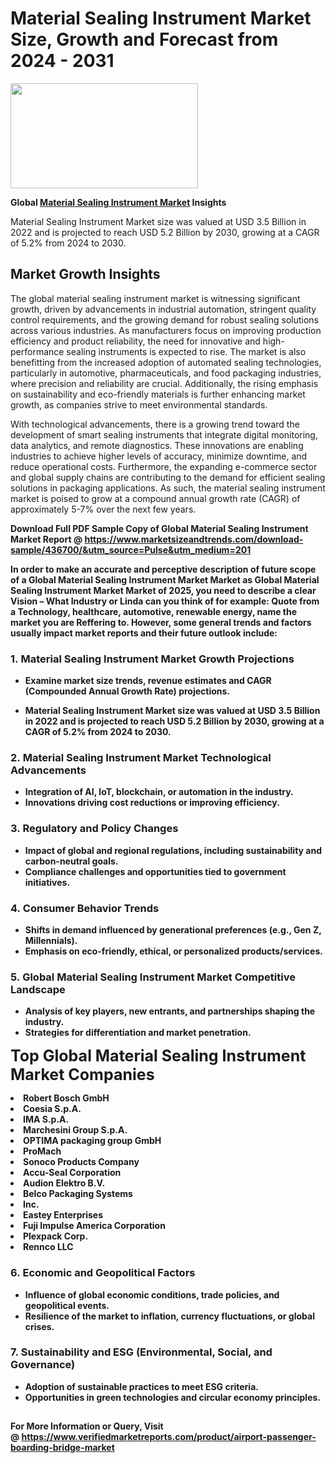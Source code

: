 <H1>Material Sealing Instrument Market Size, Growth and Forecast from 2024 - 2031</H1><img class="aligncenter size-medium wp-image-584254" src="https://thirdeyenews.in/wp-content/uploads/2024/09/Global-Market-Research-300x168.jpeg" alt="" width="300" height="168" /><p><strong>Global&nbsp;<a href="https://www.marketsizeandtrends.com/download-sample/436700/&amp;utm_source=Pulse&amp;utm_medium=201">Material Sealing Instrument Market</a> Insights</strong></p><p>Material Sealing Instrument Market size was valued at USD 3.5 Billion in 2022 and is projected to reach USD 5.2 Billion by 2030, growing at a CAGR of 5.2% from 2024 to 2030.</p><p><h2>Market Growth Insights</h2> <p>The global material sealing instrument market is witnessing significant growth, driven by advancements in industrial automation, stringent quality control requirements, and the growing demand for robust sealing solutions across various industries. As manufacturers focus on improving production efficiency and product reliability, the need for innovative and high-performance sealing instruments is expected to rise. The market is also benefitting from the increased adoption of automated sealing technologies, particularly in automotive, pharmaceuticals, and food packaging industries, where precision and reliability are crucial. Additionally, the rising emphasis on sustainability and eco-friendly materials is further enhancing market growth, as companies strive to meet environmental standards.</p> <p><strong></strong></p> <p>With technological advancements, there is a growing trend toward the development of smart sealing instruments that integrate digital monitoring, data analytics, and remote diagnostics. These innovations are enabling industries to achieve higher levels of accuracy, minimize downtime, and reduce operational costs. Furthermore, the expanding e-commerce sector and global supply chains are contributing to the demand for efficient sealing solutions in packaging applications. As such, the material sealing instrument market is poised to grow at a compound annual growth rate (CAGR) of approximately 5-7% over the next few years.</p> <p><strong></p><p><span class=""><strong>Download Full PDF Sample Copy of Global Material Sealing Instrument Market Report</strong> @ <a href="https://www.marketsizeandtrends.com/download-sample/436700/&amp;utm_source=Pulse&amp;utm_medium=201" target="_blank">https://www.marketsizeandtrends.com/download-sample/436700/&amp;utm_source=Pulse&amp;utm_medium=201</a></span></p><p>In order to make an accurate and perceptive description of future scope of a Global&nbsp;Material Sealing Instrument Market Market as Global&nbsp;Material Sealing Instrument Market Market of 2025, you need to describe a clear Vision &ndash; What Industry or Linda can you think of for example: Quote from a Technology, healthcare, automotive, renewable energy, name the market you are Reffering to. However, some general trends and factors usually impact market reports and their future outlook include:</p><h3>1.&nbsp;<strong>Material Sealing Instrument Market Growth Projections</strong></h3><ul><li>Examine market size trends, revenue estimates and CAGR (Compounded Annual Growth Rate) projections.</li><li><p>Material Sealing Instrument Market size was valued at USD 3.5 Billion in 2022 and is projected to reach USD 5.2 Billion by 2030, growing at a CAGR of 5.2% from 2024 to 2030.</p></li></ul><h3>2.&nbsp;<strong>Material Sealing Instrument Market Technological Advancements</strong></h3><ul><li>Integration of AI, IoT, blockchain, or automation in the industry.</li><li>Innovations driving cost reductions or improving efficiency.</li></ul><h3>3.&nbsp;<strong>Regulatory and Policy Changes</strong></h3><ul><li>Impact of global and regional regulations, including sustainability and carbon-neutral goals.</li><li>Compliance challenges and opportunities tied to government initiatives.</li></ul><h3>4.&nbsp;<strong>Consumer Behavior Trends</strong></h3><ul><li>Shifts in demand influenced by generational preferences (e.g., Gen Z, Millennials).</li><li>Emphasis on eco-friendly, ethical, or personalized products/services.</li></ul><h3>5.&nbsp;<strong>Global Material Sealing Instrument Market Competitive Landscape</strong></h3><ul><li>Analysis of key players, new entrants, and partnerships shaping the industry.</li><li>Strategies for differentiation and market penetration.</li></ul><p data-pm-slice="1 1 []"><span style="color: inherit; font-family: inherit; font-size: 25px;">Top Global Material Sealing Instrument Market Companies</span></p><div class="" data-test-id=""><p><li>Robert Bosch GmbH</li><li> Coesia S.p.A.</li><li> IMA S.p.A.</li><li> Marchesini Group S.p.A.</li><li> OPTIMA packaging group GmbH</li><li> ProMach</li><li> Sonoco Products Company</li><li> Accu-Seal Corporation</li><li> Audion Elektro B.V.</li><li> Belco Packaging Systems</li><li> Inc.</li><li> Eastey Enterprises</li><li> Fuji Impulse America Corporation</li><li> Plexpack Corp.</li><li> Rennco LLC</li></p></div><h3>6.&nbsp;<strong>Economic and Geopolitical Factors</strong></h3><ul><li>Influence of global economic conditions, trade policies, and geopolitical events.</li><li>Resilience of the market to inflation, currency fluctuations, or global crises.</li></ul><h3>7.&nbsp;<strong>Sustainability and ESG (Environmental, Social, and Governance)</strong></h3><ul><li>Adoption of sustainable practices to meet ESG criteria.</li><li>Opportunities in green technologies and circular economy principles.</li></ul><h2><strong style="font-size: 14px;">For More Information or Query, Visit @&nbsp;</strong><a style="background-color: #ffffff; font-size: 14px;" href="https://www.marketsizeandtrends.com/report/material-sealing-instrument-market/" target="_blank">https://www.verifiedmarketreports.com/product/airport-passenger-boarding-bridge-market</a></h2>
